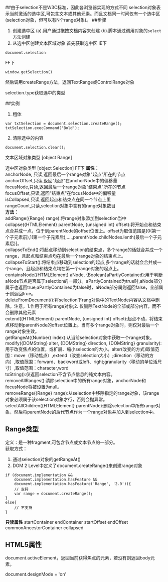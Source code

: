 ##由于selection不是W3C标准，因此各浏览器实现的方式不同
selection对象表示当前激活的选中区,可包含文本或其他元素。而且文档同一时间仅有一个选中区(selection对象，但可以有N个range对象)。
##步骤
1. 创建选中区
(a).用户通过拖拽文档内容来创建
(b).脚本通过调用对象的`select`方法创建
2. 从选中区创建文本区域对象
首先获取选中区
IE下
````
document.selection
````
FF下
````
window.getSelection()
````
然后调用createRange方法，返回TextRange或ControlRange对象

selection.type获取选中的类型

##实例
1. 粗体
````
var txtSelection = document.selection.createRange();
txtSelection.execCommand('Bold');
````
2. 清除选中的内容
````
document.selection.clear();
````

文本区域对象类型
[object Range]

选中区对象类型
[object Selection]
FF下
**属性：**<br/>
anchorNode, 只读,返回最后一个range对象"起点"所在的节点<br/>
anchorOffset,只读,返回"起点"在anchorNode中的偏移量<br/>
focusNode,只读,返回最后一个range对象"结束点"所在的节点<br/>
focusOffset,只读,返回"结束点"在focusNode中的偏移量<br/>
isCollapsed,只读,返回起点和结束点在同一个节点上里<br/>
rangeCount,只读,selection对象中含有的range对象数目<br/>
**方法：**<br/>
addRange({Range} range):将range对象添加到selection当中
collapse({HTMLElement} parentNode, {unsigned int} offset):将开始点和结束点合并成一点，位于到parentNode的offset位置上。offset为取值范围是[0(第一个子元素前),1(第一个子元素后),....,parentNode.childNodes.lenth(最后一个子元素后)]。<br/>
collapseToEnd():将起点移动到selection的结束点，多个range的话就合并成一个range，且起点和结束点均在最后一个range对象的结束点上。<br/>
collapseToStart():将结束点移动到selection的起点,多个range的话就会合并成一个range，且起点和结束点均在第一个range对象的起点上。<br/>
containsNode({HTMLElement} aNode, {Boolean}aPartlyContained):用于判断aNode节点是否属于selection的一部分。aPartlyContained为true时,aNode部分属于也返回true;aPartlyContained为false时，aNode部分属则返回false，全部属于则返回true。<br/>
deleteFromDocument():将selection下rang对象中的TextNode内容从文档中删除。注意，1.作用于所有range对象;2. 仅删除TextNode的全部或部分内容，而不会删除其他元素<br/>
extend({HTMLElement} parentNode, {unsigned int} offset):起点不动，将结束点移动到parentNode的offset位置上。当有多个range对象时，则仅对最后一个range对象生效。<br/> 
getRangeAt({Number} index):从当前selection对象中获取一个range对象。 <br/>
modify({DOMString} alter, {DOMString} direction, {DOMString} granularity):用于改变焦点的位置，或扩展、缩小selection的大小。alter(改变的方式)取值范围：move（移动焦点）,extend（改变selection大小）;direction（移动的方向）,取值范围：forward、backword或left、right;granularity（移动的单位活尺寸）,取值范围：character,word<br/>
toString():仅返回selection不含节点信息的纯文本内容。<br/>
removeAllRanges():清除selection中的所有range对象，anchorNode和focusNode将被设置为null。<br/>
removeRange({Range} range):从selection中移除指定的range对象，该range对象必须属于该selection对象才行，否则会抛异常。<br/>
selectAllChildren({HTMLElement} parentNode):删除selection中所有range对象，然后将parentNode的后代节点作为一个range对象并加入到selection中。<br/>

## Range类型
定义：是一种fragment,可包含节点或文本节点的一部分。<br/>
获取方式：
1. 通过selection对象的getRangeAt()<br/>
2. DOM 2 Level中定义了document.createRange()来创建range对象
````
if (document.implementation && 
	document.implementation.hasFeature &&
	document.implementation.hasFeature('Range', '2.0')){
	// 支持
	var range = document.createRange();
}
else{
	// 不支持
}
````
**只读属性**
startContainer
endContainer
startOffset
endOffset
commonAncestorContainer
collapsed


## HTML5属性
document.activeElement，返回当前获得焦点的元素，若没有则返回body元素。<br/>


document.designMode = 'on'
